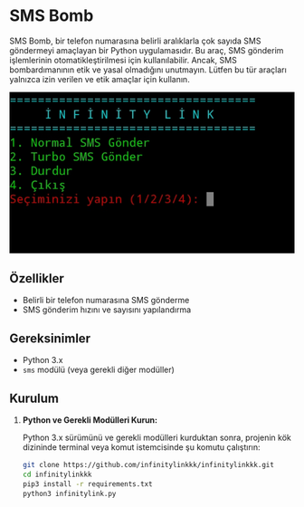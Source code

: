 # SMS Bomb

SMS Bomb, bir telefon numarasına belirli aralıklarla çok sayıda SMS göndermeyi amaçlayan bir Python uygulamasıdır. Bu araç, SMS gönderim işlemlerinin otomatikleştirilmesi için kullanılabilir. Ancak, SMS bombardımanının etik ve yasal olmadığını unutmayın. Lütfen bu tür araçları yalnızca izin verilen ve etik amaçlar için kullanın.

![Resim Açıklaması](https://github.com/infinitylinkkk/infinitylinkkk/blob/f94ed0cce3a1c8de2ca12b93447d4c87dc1dbb35/IMG_20240806_183713.jpg)

## Özellikler

- Belirli bir telefon numarasına SMS gönderme
- SMS gönderim hızını ve sayısını yapılandırma

## Gereksinimler

- Python 3.x
- `sms` modülü (veya gerekli diğer modüller)

## Kurulum

1. **Python ve Gerekli Modülleri Kurun:**

   Python 3.x sürümünü ve gerekli modülleri kurduktan sonra, projenin kök dizininde terminal veya komut istemcisinde şu komutu çalıştırın:

   ```bash
   git clone https://github.com/infinitylinkkk/infinitylinkkk.git
   cd infinitylinkkk
   pip3 install -r requirements.txt
   python3 infinitylink.py
